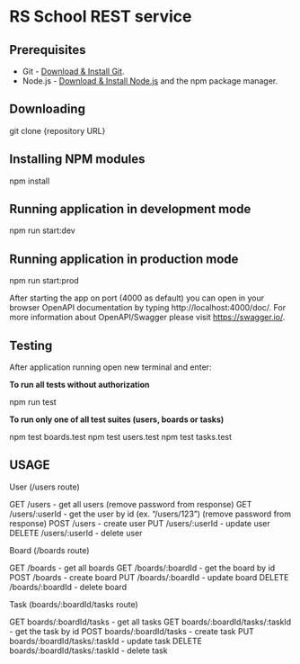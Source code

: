 # RS School REST service

## Prerequisites

- Git - [Download & Install Git](https://git-scm.com/downloads).
- Node.js - [Download & Install Node.js](https://nodejs.org/en/download/) and the npm package manager.

## Downloading

git clone {repository URL}

## Installing NPM modules

npm install

## Running application in development mode

npm run start:dev

## Running application in production mode

npm run start:prod

After starting the app on port (4000 as default) you can open
in your browser OpenAPI documentation by typing http://localhost:4000/doc/.
For more information about OpenAPI/Swagger please visit https://swagger.io/.

## Testing

After application running open new terminal and enter:

**To run all tests without authorization**

npm run test

**To run only one of all test suites (users, boards or tasks)**

npm test boards.test
npm test users.test
npm test tasks.test

## USAGE

User (/users route)

GET /users - get all users (remove password from response)
GET /users/:userId - get the user by id (ex. “/users/123”) (remove password from response)
POST /users - create user
PUT /users/:userId - update user
DELETE /users/:userId - delete user

Board (/boards route)

GET /boards - get all boards
GET /boards/:boardId - get the board by id
POST /boards - create board
PUT /boards/:boardId - update board
DELETE /boards/:boardId - delete board

Task (boards/:boardId/tasks route)

GET boards/:boardId/tasks - get all tasks
GET boards/:boardId/tasks/:taskId - get the task by id
POST boards/:boardId/tasks - create task
PUT boards/:boardId/tasks/:taskId - update task
DELETE boards/:boardId/tasks/:taskId - delete task
